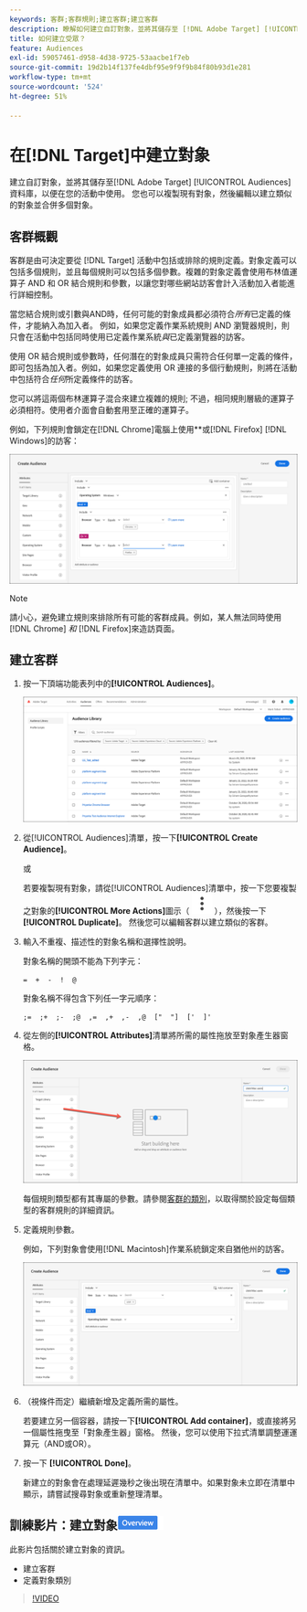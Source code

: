 ```yaml
---
keywords: 客群;客群規則;建立客群;建立客群
description: 瞭解如何建立自訂對象，並將其儲存至 [!DNL Adobe Target] [!UICONTROL Audiences]資料庫以用於活動。
title: 如何建立受眾？
feature: Audiences
exl-id: 59057461-d958-4d38-9725-53aacbe1f7eb
source-git-commit: 19d2b14f137fe4dbf95e9f9f9b84f80b93d1e281
workflow-type: tm+mt
source-wordcount: '524'
ht-degree: 51%

---
```


# 在[!DNL Target]中建立對象

建立自訂對象，並將其儲存至[!DNL Adobe Target] [!UICONTROL Audiences]資料庫，以便在您的活動中使用。 您也可以複製現有對象，然後編輯以建立類似的對象並合併多個對象。

## 客群概觀

客群是由可決定要從 [!DNL Target] 活動中包括或排除的規則定義。對象定義可以包括多個規則，並且每個規則可以包括多個參數。複雜的對象定義會使用布林值運算子 AND 和 OR 結合規則和參數，以讓您對哪些網站訪客會計入活動加入者能進行詳細控制。

當您結合規則或引數與AND時，任何可能的對象成員都必須符合&#x200B;*所有*&#x200B;已定義的條件，才能納入為加入者。 例如，如果您定義作業系統規則 AND 瀏覽器規則，則只會在活動中包括同時使用已定義作業系統&#x200B;*與*&#x200B;已定義瀏覽器的訪客。

使用 OR 結合規則或參數時，任何潛在的對象成員只需符合任何單一定義的條件，即可包括為加入者。例如，如果您定義使用 OR 連接的多個行動規則，則將在活動中包括符合&#x200B;*任何*&#x200B;所定義條件的訪客。

您可以將這兩個布林運算子混合來建立複雜的規則; 不過，相同規則層級的運算子必須相符。使用者介面會自動套用至正確的運算子。

例如，下列規則會鎖定在[!DNL Chrome]電腦上使用&#x200B;**&#x200B;或[!DNL Firefox] [!DNL Windows]的訪客：

![建立客群](assets/audience_create.png)

>[!NOTE]
>
>請小心，避免建立規則來排除所有可能的客群成員。例如，某人無法同時使用[!DNL Chrome] *和* [!DNL Firefox]來造訪頁面。

## 建立客群

1. 按一下頂端功能表列中的&#x200B;**[!UICONTROL Audiences]**。

   ![受眾清單影像](assets/audiences_list.png)

1. 從[!UICONTROL Audiences]清單，按一下&#x200B;**[!UICONTROL Create Audience]**。

   或

   若要複製現有對象，請從[!UICONTROL Audiences]清單中，按一下您要複製之對象的&#x200B;**[!UICONTROL More Actions]**&#x200B;圖示（ ![更多動作圖示](/help/main/assets/icons/MoreSmallListVert.svg) ），然後按一下&#x200B;**[!UICONTROL Duplicate]**。 然後您可以編輯客群以建立類似的客群。

1. 輸入不重複、描述性的對象名稱和選擇性說明。

   對象名稱的開頭不能為下列字元：

   `=  +  -  !  @`

   對象名稱不得包含下列任一字元順序：

   `;=  ;+  ;-  ;@  ,=  ,+  ,-  ,@  ["  "]  ['  ]'`

1. 從左側的&#x200B;**[!UICONTROL Attributes]**&#x200B;清單將所需的屬性拖放至對象產生器窗格。

   ![拖放屬性](assets/drag-attribute.png)

   每個規則類型都有其專屬的參數。請參閱[客群的類別](/help/main/c-target/c-audiences/c-target-rules/target-rules.md#concept_E3A77E42F1644503A829B5107B20880D)，以取得關於設定每個類型的客群規則的詳細資訊。

1. 定義規則參數。

   例如，下列對象會使用[!DNL Macintosh]作業系統鎖定來自猶他州的訪客。

   ![猶他州/Macintosh對象](assets/adience-builder.png)

1. （視條件而定）繼續新增及定義所需的屬性。

   若要建立另一個容器，請按一下&#x200B;**[!UICONTROL Add container]**，或直接將另一個屬性拖曳至「對象產生器」窗格。 然後，您可以使用下拉式清單調整運運算元（AND或OR）。

1. 按一下 **[!UICONTROL Done]**。

   新建立的對象會在處理延遲幾秒之後出現在清單中。如果對象未立即在清單中顯示，請嘗試搜尋對象或重新整理清單。

## 訓練影片：建立對象![Overview badge](/help/main/assets/overview.png)

此影片包括關於建立對象的資訊。

* 建立客群
* 定義對象類別

>[!VIDEO](https://video.tv.adobe.com/v/17392)
